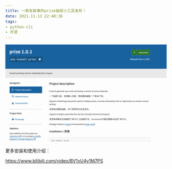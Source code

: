 ```yaml
---
title: 一款有故事的prize抽奖小工具发布！
date: 2021-11-13 22:40:38
tags:
- python-cli
- 开源
---
```


![ppc发布到pypi.org](images/prize-20211113.png)

更多安装和使用介绍：

https://www.bilibili.com/video/BV1xU4y1M7PS